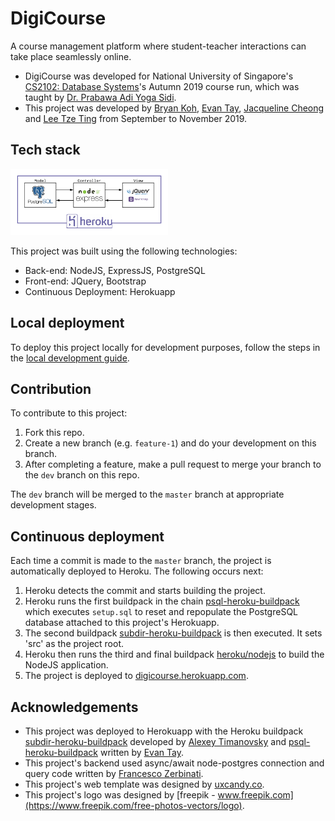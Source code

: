 # DigiCourse
A course management platform where student-teacher interactions can take place seamlessly online.

* DigiCourse was developed for National University of Singapore's [CS2102: Database Systems](https://nusmods.com/modules/CS2102/database-systems)'s Autumn 2019 course run, which was taught by [Dr. Prabawa Adi Yoga Sidi](https://www.comp.nus.edu.sg/cs/bio/adi-yoga/).
* This project was developed by [Bryan Koh](https://github.com/awarenessxz), [Evan Tay](https://github.com/DigiPie/), [Jacqueline Cheong](https://github.com/Aquarinte/) and [Lee Tze Ting](https://github.com/halcyoneee) from September to November 2019.

## Tech stack
<img src='img/stack.png?raw=true' title='Development stack' width='50%'/>

This project was built using the following technologies:
- Back-end: NodeJS, ExpressJS, PostgreSQL
- Front-end: JQuery, Bootstrap
- Continuous Deployment: Herokuapp

## Local deployment
To deploy this project locally for development purposes, follow the steps in the [local development guide](DEVELOP.md).

## Contribution
To contribute to this project:

1. Fork this repo.
2. Create a new branch (e.g. `feature-1`) and do your development on this branch.
3. After completing a feature, make a pull request to merge your branch to the `dev` branch on this repo.

The `dev` branch will be merged to the `master` branch at appropriate development stages.

## Continuous deployment
Each time a commit is made to the `master` branch, the project is automatically deployed to Heroku. The following occurs next:

1. Heroku detects the commit and starts building the project.
2. Heroku runs the first buildpack in the chain [psql-heroku-buildpack](https://github.com/DigiPie/psql-heroku-buildpack) which executes `setup.sql` to reset and repopulate the PostgreSQL database attached to this project's Herokuapp.
3. The second buildpack [subdir-heroku-buildpack](https://github.com/DigiPie/subdir-heroku-buildpack) is then executed. It sets 'src' as the project root.
4. Heroku then runs the third and final buildpack [heroku/nodejs](https://github.com/heroku/heroku-buildpack-nodejs) to build the NodeJS application.
5. The project is deployed to [digicourse.herokuapp.com](https://digicourse.herokuapp.com).

## Acknowledgements
* This project was deployed to Herokuapp with the Heroku buildpack [subdir-heroku-buildpack](https://github.com/DigiPie/subdir-heroku-buildpack) developed by [Alexey Timanovsky](https://github.com/timanovsky) and [psql-heroku-buildpack](https://github.com/DigiPie/psql-heroku-buildpack) written by [Evan Tay](https://github.com/DigiPie/).
* This project's backend used async/await node-postgres connection and query code written by [Francesco Zerbinati](https://gist.github.com/zerbfra/70b155fa00b4e0d6fd1d4e090a039ad4).
* This project's web template was designed by [uxcandy.co](https://www.uxcandy.co/).
* This project's logo was designed by [freepik - www.freepik.com](https://www.freepik.com/free-photos-vectors/logo).